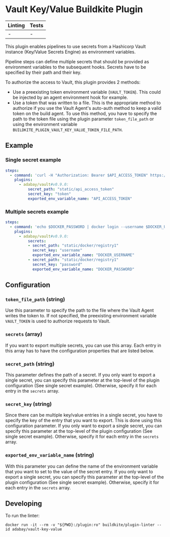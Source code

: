 # Vault Key/Value Buildkite Plugin

|Linting|Tests|
|---|---|
|-|-|

This plugin enables pipelines to use secrets from a Hashicorp Vault instance (Key/Value Secrets Engine) as environment variables.

Pipeline steps can define multiple secrets that should be provided as environment variables to the subsequent hooks.
Secrets have to be specified by their path and their key.

To authorize the access to Vault, this plugin provides 2 methods:
* Use a preexisting token environment variable (`VAULT_TOKEN`). This could be injected by an agent environment hook for example.
* Use a token that was written to a file. This is the appropriate method to authorize if you use the Vault Agent's auto-auth method to keep a valid token on the build agent.
To use this method, you have to specify the path to the token file using the plugin parameter `token_file_path` or using the environment variable `BUILDKITE_PLUGIN_VAULT_KEY_VALUE_TOKEN_FILE_PATH`.

## Example

### Single secret example

```yml
steps:
  - command: 'curl -H "Authorization: Bearer $API_ACCESS_TOKEN" https://api.example.com'
    plugins:
      - adabay/vault#v0.9.0:
          secret_path: "static/api_access_token"
          secret_key: "token"
          exported_env_variable_name: "API_ACCESS_TOKEN"
```

### Multiple secrets example

```yml
steps:
  - command: 'echo $DOCKER_PASSWORD | docker login --username $DOCKER_USERNAME --password-stdin'
    plugins:
      - adabay/vault#v0.9.0:
          secrets:
          - secret_path: "static/docker/registry1"
            secret_key: "username"
            exported_env_variable_name: "DOCKER_USERNAME"
          - secret_path: "static/docker/registry1"
            secret_key: "password"
            exported_env_variable_name: "DOCKER_PASSWORD"
```

## Configuration

### `token_file_path` (string)

Use this parameter to specify the path to the file where the Vault Agent writes the token to. If not specified, the preexisting environment variable `VAULT_TOKEN` is used to authorize requests to Vault.

### `secrets` (array)

If you want to export multiple secrets, you can use this array. Each entry in this array has to have the configuration properties that are listed below.

### `secret_path` (string)

This parameter defines the path of a secret. If you only want to export a single secret, you can specify this parameter at the top-level of the plugin configuration (See single secret example). Otherwise, specify it for each entry in the `secrets` array.

### `secret_key` (string)

Since there can be multiple key/value entries in a single secret, you have to specify the key of the entry that you want to export. This is done using this configuration parameter. If you only want to export a single secret, you can specify this parameter at the top-level of the plugin configuration (See single secret example). Otherwise, specify it for each entry in the `secrets` array.

### `exported_env_variable_name` (string)

With this parameter you can define the name of the environment variable that you want to set to the value of the secret entry. If you only want to export a single secret, you can specify this parameter at the top-level of the plugin configuration (See single secret example). Otherwise, specify it for each entry in the `secrets` array.

## Developing

To run the linter:

```shell
docker run -it --rm -v "${PWD}:/plugin:ro" buildkite/plugin-linter --id adabay/vault-key-value
```
